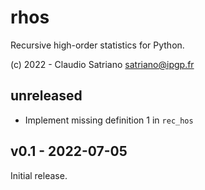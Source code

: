 # rhos

Recursive high-order statistics for Python.

(c) 2022 - Claudio Satriano <satriano@ipgp.fr>

## unreleased

- Implement missing definition 1 in `rec_hos`

## v0.1 - 2022-07-05

Initial release.
